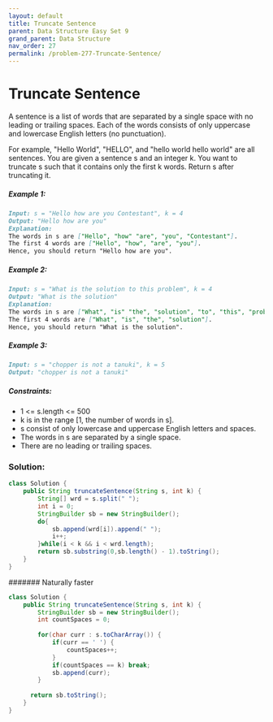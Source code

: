 ```yaml
---
layout: default
title: Truncate Sentence
parent: Data Structure Easy Set 9
grand_parent: Data Structure
nav_order: 27
permalink: /problem-277-Truncate-Sentence/
---
```

# Truncate Sentence
A sentence is a list of words that are separated by a single space with no leading or trailing spaces. Each of the words consists of only uppercase and lowercase English letters (no punctuation).

For example, "Hello World", "HELLO", and "hello world hello world" are all sentences.
You are given a sentence s and an integer k. You want to truncate s such that it contains only the first k words. Return s after truncating it.

##### Example 1:
```markdown
Input: s = "Hello how are you Contestant", k = 4
Output: "Hello how are you"
Explanation:
The words in s are ["Hello", "how" "are", "you", "Contestant"].
The first 4 words are ["Hello", "how", "are", "you"].
Hence, you should return "Hello how are you".
```
##### Example 2:
```markdown
Input: s = "What is the solution to this problem", k = 4
Output: "What is the solution"
Explanation:
The words in s are ["What", "is" "the", "solution", "to", "this", "problem"].
The first 4 words are ["What", "is", "the", "solution"].
Hence, you should return "What is the solution".
```
##### Example 3:
```markdown
Input: s = "chopper is not a tanuki", k = 5
Output: "chopper is not a tanuki"
```
##### Constraints:
* 1 <= s.length <= 500
* k is in the range [1, the number of words in s].
* s consist of only lowercase and uppercase English letters and spaces.
* The words in s are separated by a single space.
* There are no leading or trailing spaces.

### Solution:
```java
class Solution {
    public String truncateSentence(String s, int k) {
        String[] wrd = s.split(" ");
        int i = 0;
        StringBuilder sb = new StringBuilder();
        do{
            sb.append(wrd[i]).append(" ");
            i++;
        }while(i < k && i < wrd.length);
        return sb.substring(0,sb.length() - 1).toString();
    }
}
```
####### Naturally faster
```java
class Solution {
    public String truncateSentence(String s, int k) {
        StringBuilder sb = new StringBuilder();
        int countSpaces = 0;
        
        for(char curr : s.toCharArray()) {   
            if(curr == ' ') {
                countSpaces++;
            }
            if(countSpaces == k) break;
            sb.append(curr);
        }
        
      return sb.toString();
    }
}
```